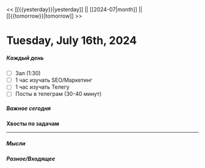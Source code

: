 << [[{{yesterday}}|yesterday]] || [[2024-07|month]] || [[{{tomorrow}}|tomorrow]] >>

# Tuesday, July 16th, 2024

##### Каждый день
- [ ] Зал (1:30)
- [ ] 1 час изучать SEO/Маркетинг
- [ ] 1 час изучать Телегу
- [ ] Посты в телеграм  (30-40 минут)
##### Важное сегодня
**Хвосты по задачам**

---

##### Мысли

##### Разное/Входящее
